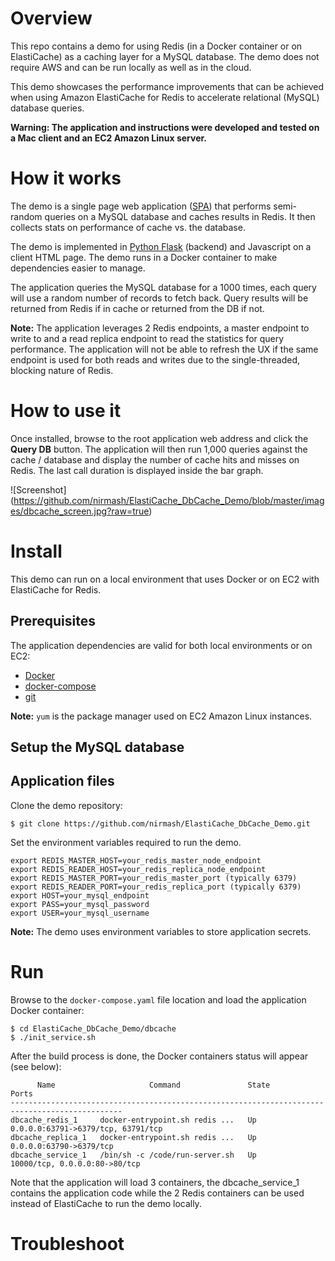 # Overview
This repo contains a demo for using Redis (in a Docker container or on ElastiCache) as a caching layer for a MySQL database. The demo does not require AWS and can be run locally as well as in the cloud. 

This demo showcases the performance improvements that can be achieved when using Amazon ElastiCache for Redis to accelerate relational (MySQL) database queries.

**Warning: The application and instructions were developed and tested on a Mac client and an EC2 Amazon Linux server.**

# How it works
The demo is a single page web application ([SPA](https://en.wikipedia.org/wiki/Single-page_application)) that performs semi-random queries on a MySQL database and caches results in Redis. It then collects stats on performance of cache vs. the database. 

The demo is implemented in [Python Flask](https://www.fullstackpython.com/flask.html) (backend) and Javascript on a client HTML page. The demo runs in a Docker container to make dependencies easier to manage.

The application queries the MySQL database for a 1000 times, each query will use a random number of records to fetch back. Query results will be returned from Redis if in cache or returned from the DB if not.

**Note:** The application leverages 2 Redis endpoints, a master endpoint to write to and a read replica endpoint to read the statistics for query performance. The application will not be able to refresh the UX if the same endpoint is used for both reads and writes due to the single-threaded, blocking nature of Redis.

# How to use it
Once installed, browse to the root application web address and click the **Query DB** button. The application will then run 1,000 queries against the cache / database and display the number of cache hits and misses on Redis. The last call duration is displayed inside the bar graph.

![Screenshot]
(https://github.com/nirmash/ElastiCache_DbCache_Demo/blob/master/images/dbcache_screen.jpg?raw=true)


# Install
This demo can run on a local environment that uses Docker or on EC2 with ElastiCache for Redis. 
## Prerequisites 
The application dependencies are valid for both local environments or on EC2:
* [Docker](https://docs.docker.com/v17.09/engine/installation/)
* [docker-compose](https://docs.docker.com/compose/install/)
* [git](https://git-scm.com/book/en/v2/Getting-Started-Installing-Git)

**Note:** `yum` is the package manager used on EC2 Amazon Linux instances.
## Setup the MySQL database 

## Application files
Clone the demo repository:
```
$ git clone https://github.com/nirmash/ElastiCache_DbCache_Demo.git
```
Set the environment variables required to run the demo. 

```
export REDIS_MASTER_HOST=your_redis_master_node_endpoint
export REDIS_READER_HOST=your_redis_replica_node_endpoint      
export REDIS_MASTER_PORT=your_redis_master_port (typically 6379)
export REDIS_READER_PORT=your_redis_replica_port (typically 6379)      
export HOST=your_mysql_endpoint
export PASS=your_mysql_password
export USER=your_mysql_username
```
**Note:** The demo uses environment variables to store application secrets.


# Run
Browse to the `docker-compose.yaml` file location and load the application Docker container:
```
$ cd ElastiCache_DbCache_Demo/dbcache
$ ./init_service.sh
```
After the build process is done, the Docker containers status will appear (see below):

```
      Name                     Command               State                 Ports               
-----------------------------------------------------------------------------------------------
dbcache_redis_1     docker-entrypoint.sh redis ...   Up      0.0.0.0:63791->6379/tcp, 63791/tcp
dbcache_replica_1   docker-entrypoint.sh redis ...   Up      0.0.0.0:63790->6379/tcp           
dbcache_service_1   /bin/sh -c /code/run-server.sh   Up      10000/tcp, 0.0.0.0:80->80/tcp    
```
Note that the application will load 3 containers, the dbcache_service_1 contains the application code while the 2 Redis containers can be used instead of ElastiCache to run the demo locally.

# Troubleshoot

 
 	
